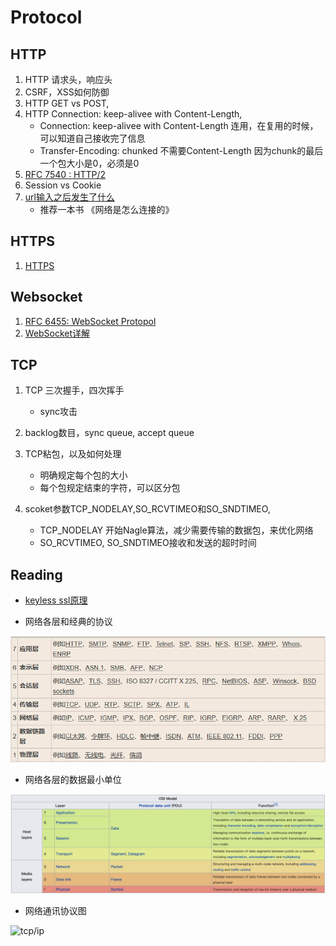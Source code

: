 # Protocol

##  HTTP
1. HTTP 请求头，响应头
2. CSRF，XSS如何防御
3. HTTP GET vs POST,
4. HTTP Connection: keep-alivee with Content-Length, 
    - Connection: keep-alivee with Content-Length 连用，在复用的时候，可以知道自己接收完了信息
    - Transfer-Encoding: chunked 不需要Content-Length 因为chunk的最后一个包大小是0，必须是0 
5. [RFC 7540 :  HTTP/2 ](https://tools.ietf.org/html/rfc7540)
6. Session vs Cookie
7. [url输入之后发生了什么](http://fex.baidu.com/blog/2014/05/what-happen/)
    - 推荐一本书 《网络是怎么连接的》

## HTTPS  
1. [HTTPS](./https.md)


## Websocket
1. [RFC 6455:  WebSocket Protopol](https://tools.ietf.org/html/rfc6455)
2. [WebSocket详解](http://www.52im.net/forum.php?mod=viewthread&tid=331&ctid=15)

## TCP
1. TCP 三次握手，四次挥手
    - sync攻击
2. backlog数目，sync queue, accept queue
    
3. TCP粘包，以及如何处理
    - 明确规定每个包的大小
    - 每个包规定结束的字符，可以区分包
    
4. scoket参数TCP_NODELAY,SO_RCVTIMEO和SO_SNDTIMEO,
    - TCP_NODELAY 开始Nagle算法，减少需要传输的数据包，来优化网络
    - SO_RCVTIMEO, SO_SNDTIMEO接收和发送的超时时间
    
## Reading

* [keyless ssl原理](https://andblog.cn/?p=852)


* 网络各层和经典的协议

![网络层](../imgs/protocal_level.png)

* 网络各层的数据最小单位

![单位](../imgs/osi_unit.png)

* 网络通讯协议图

![tcp/ip](../imgs/tcp_ip.png)